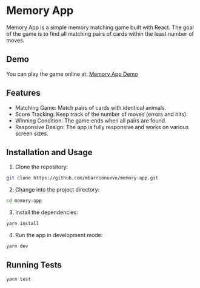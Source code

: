 # Memory App

Memory App is a simple memory matching game built with React. The goal of the game is to find all matching pairs of cards within the least number of moves.

## Demo

You can play the game online at: [Memory App Demo](https://mbarrionuevo.github.io/memory-app/)

## Features

- Matching Game: Match pairs of cards with identical animals.
- Score Tracking: Keep track of the number of moves (errors and hits).
- Winning Condition: The game ends when all pairs are found.
- Responsive Design: The app is fully responsive and works on various screen sizes.

## Installation and Usage

1. Clone the repository:

```bash
git clone https://github.com/mbarrionuevo/memory-app.git
```

2. Change into the project directory:

```bash
cd memory-app
```

3. Install the dependencies:

```bash
yarn install
```

4. Run the app in development mode:

```bash
yarn dev
```

## Running Tests

```bash
yarn test
```
